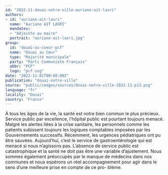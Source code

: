 ```yaml
---
id: "2022-11-douai-notre-ville-auriane-ait-lasri"
authors:
- id: "auriane-ait-lasri"
  name: "Auriane AIT LASRI"
  mandates: 
  - "Adjointe au maire"
  portrait: "auriane-ait-lasri.jpg"
group:
  id: "douai-au-coeur-pcf"
  name: "Douai au Cœur"
  type: "Majorité municipale"
  party: "Parti Communiste Français"
  abbr: "PCF"
  logo: "pcf.svg"
date: "2022-11-01T00:00:00Z"
publication: "douai-notre-ville"
source: "public/images/sources/douai-notre-ville-2022-11-p13.png"
language: "fr"
locality: "Douai"
country: "France"
---
```


À tous les âges de la vie, la santé est notre bien commun le plus précieux.
Service public par excellence, l’hôpital public est pourtant toujours menacé.
Malgré les alertes liées à la crise sanitaire, les personnels comme les patients subissent toujours les logiques comptables imposées par les Gouvernements successifs.
Récemment, les urgences pédiatriques ont pu être sauvées.
Aujourd’hui, c’est le service de gastroentérologie qui est menacé si nous n’agissons pas.
L’absence de service public est catastrophique et la santé ne doit pas être une variable d’ajustement.
Nous sommes également préoccupés par le manque de médecins dans nos communes et nous espérons un réel accompagnement pour agir dans le sens d’une meilleure prise en compte de ce pro-
blème.
